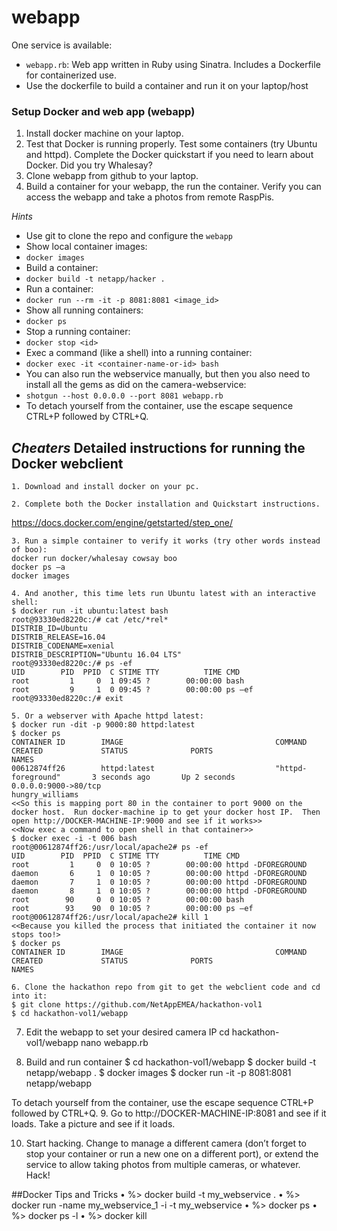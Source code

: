 # webapp

One service is available:

* `webapp.rb`: Web app written in Ruby using Sinatra. Includes a Dockerfile for containerized use.
* Use the dockerfile to build a container and run it on your laptop/host


### Setup Docker and web app (webapp)
1. Install docker machine on your laptop.
2. Test that Docker is running properly. Test some containers (try Ubuntu and httpd).
   Complete the Docker quickstart if you need to learn about Docker.  Did you try Whalesay?
3. Clone webapp from github to your laptop.
4. Build a container for your webapp, the run the container.
   Verify you can access the webapp and take a photos from remote RaspPis.

*Hints*
* Use git to clone the repo and configure the `webapp`
* Show local container images:
 *  `docker images`
 * Build a container:
  *  `docker build -t netapp/hacker .`
* Run a container:
 *  `docker run --rm -it -p 8081:8081 <image_id>`
* Show all running containers:
 *  `docker ps`
* Stop a running container:
 *  `docker stop <id>`
* Exec a command (like a shell) into a running container:
 *  `docker exec -it <container-name-or-id> bash`
* You can also run the webservice manually, but then you also need to install all the gems as did on the camera-webservice:
 * `shotgun --host 0.0.0.0 --port 8081 webapp.rb`
* To detach yourself from the container, use the escape sequence CTRL+P followed by CTRL+Q.

## *Cheaters* Detailed instructions for running the Docker webclient
 	1. Download and install docker on your pc.

 	2. Complete both the Docker installation and Quickstart instructions.
  https://docs.docker.com/engine/getstarted/step_one/

 	3. Run a simple container to verify it works (try other words instead of boo):
 	docker run docker/whalesay cowsay boo
 	docker ps –a
 	docker images

 	4. And another, this time lets run Ubuntu latest with an interactive shell:
 	$ docker run -it ubuntu:latest bash
 	root@93330ed8220c:/# cat /etc/*rel*
 	DISTRIB_ID=Ubuntu
 	DISTRIB_RELEASE=16.04
 	DISTRIB_CODENAME=xenial
 	DISTRIB_DESCRIPTION="Ubuntu 16.04 LTS"
 	root@93330ed8220c:/# ps -ef
 	UID        PID  PPID  C STIME TTY          TIME CMD
 	root         1     0  1 09:45 ?        00:00:00 bash
 	root         9     1  0 09:45 ?        00:00:00 ps –ef
 	root@93330ed8220c:/# exit

 	5. Or a webserver with Apache httpd latest:
 	$ docker run -dit -p 9000:80 httpd:latest
 	$ docker ps
 	CONTAINER ID        IMAGE                                  COMMAND                  CREATED             STATUS              PORTS                                                       NAMES
 	00612874ff26        httpd:latest                           "httpd-foreground"       3 seconds ago       Up 2 seconds        0.0.0.0:9000->80/tcp                                        hungry_williams
 	<<So this is mapping port 80 in the container to port 9000 on the docker host.  Run docker-machine ip to get your docker host IP.  Then open http://DOCKER-MACHINE-IP:9000 and see if it works>>
 	<<Now exec a command to open shell in that container>>
 	$ docker exec -i -t 006 bash
 	root@00612874ff26:/usr/local/apache2# ps -ef
 	UID        PID  PPID  C STIME TTY          TIME CMD
 	root         1     0  0 10:05 ?        00:00:00 httpd -DFOREGROUND
 	daemon       6     1  0 10:05 ?        00:00:00 httpd -DFOREGROUND
 	daemon       7     1  0 10:05 ?        00:00:00 httpd -DFOREGROUND
 	daemon       8     1  0 10:05 ?        00:00:00 httpd -DFOREGROUND
 	root        90     0  0 10:05 ?        00:00:00 bash
 	root        93    90  0 10:05 ?        00:00:00 ps –ef
 	root@00612874ff26:/usr/local/apache2# kill 1
 	<<Because you killed the process that initiated the container it now stops too!>
 	$ docker ps
 	CONTAINER ID        IMAGE                                  COMMAND                  CREATED             STATUS              PORTS                                                       NAMES
 	 
 	6. Clone the hackathon repo from git to get the webclient code and cd into it:
 	$ git clone https://github.com/NetAppEMEA/hackathon-vol1
 	$ cd hackathon-vol1/webapp

  7. Edit the webapp to set your desired camera IP
 	cd hackathon-vol1/webapp
 	nano webapp.rb

  8. Build and run container
 	$ cd hackathon-vol1/webapp
 	$ docker build -t netapp/webapp .
 	$ docker images
 	$ docker run -it -p 8081:8081 netapp/webapp

 To detach yourself from the container, use the escape sequence CTRL+P followed by CTRL+Q.  9. Go to http://DOCKER-MACHINE-IP:8081 and see if it loads.  Take a picture and see if it loads.

  10. Start hacking.  Change to manage a different camera (don’t forget to stop your container or run a new one on a different port), or extend the service to allow taking photos from multiple cameras, or whatever.  Hack!

##Docker Tips and Tricks
 	• %> docker build -t my_webservice .
 	• %> docker run -name my_webservice_1 -i -t my_webservice
 	• %> docker ps
 	• %> docker ps -l
 	• %> docker kill <id>
